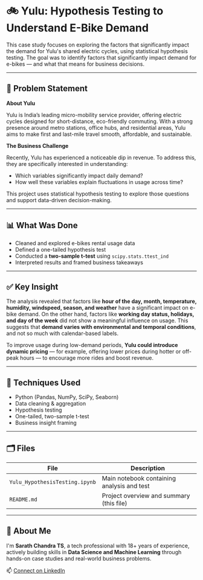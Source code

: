 # 🚲 Yulu: Hypothesis Testing to Understand E-Bike Demand

This case study focuses on exploring the factors that significantly impact the demand for Yulu's shared electric cycles, using statistical hypothesis testing. The goal was to identify factors that significantly impact demand for e-bikes — and what that means for business decisions.

---

## 📍 Problem Statement

**About Yulu**

Yulu is India’s leading micro-mobility service provider, offering electric cycles designed for short-distance, eco-friendly commuting. With a strong presence around metro stations, office hubs, and residential areas, Yulu aims to make first and last-mile travel smooth, affordable, and sustainable.

**The Business Challenge**

Recently, Yulu has experienced a noticeable dip in revenue. To address this, they are specifically interested in understanding:
- Which variables significantly impact daily demand?
- How well these variables explain fluctuations in usage across time?

This project uses statistical hypothesis testing to explore those questions and support data-driven decision-making.

---

## 📊 What Was Done

- Cleaned and explored e-bikes rental usage data
- Defined a one-tailed hypothesis test
- Conducted a **two-sample t-test** using `scipy.stats.ttest_ind`
- Interpreted results and framed business takeaways

---

## ✅ Key Insight

The analysis revealed that factors like **hour of the day, month, temperature, humidity, windspeed, season, and weather** have a significant impact on e-bike demand. 
On the other hand, factors like **working day status, holidays, and day of the week** did not show a meaningful influence on usage.
This suggests that **demand varies with environmental and temporal conditions**, and not so much with calendar-based labels.

To improve usage during low-demand periods, **Yulu could introduce dynamic pricing** — for example, offering lower prices during hotter or off-peak hours — to encourage more rides and boost revenue.


---

## 📌 Techniques Used

- Python (Pandas, NumPy, SciPy, Seaborn)
- Data cleaning & aggregation
- Hypothesis testing
- One-tailed, two-sample t-test
- Business insight framing

---

## 🗂️ Files

| File | Description |
|------|-------------|
| `Yulu_HypothesisTesting.ipynb` | Main notebook containing analysis and test |
| `README.md` | Project overview and summary (this file) |

---

## 👤 About Me

I'm **Sarath Chandra TS**, a tech professional with 18+ years of experience, actively building skills in **Data Science and Machine Learning** through hands-on case studies and real-world business problems.

📫 [Connect on LinkedIn](https://www.linkedin.com/in/sarath-chandra-t-53895115/)

